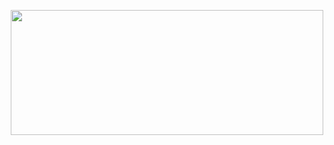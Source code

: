 <html>
<body>
<p align="center">
  <img 
 width="500"
height="200"
src="https://firebasestorage.googleapis.com/v0/b/icebasecdn.appspot.com/o/20220910_145352_0000%20(1).png?alt=media&token=226de300-6cb6-4e19-a49a-14bea3e44770"

  >

</p>



 

   

   


